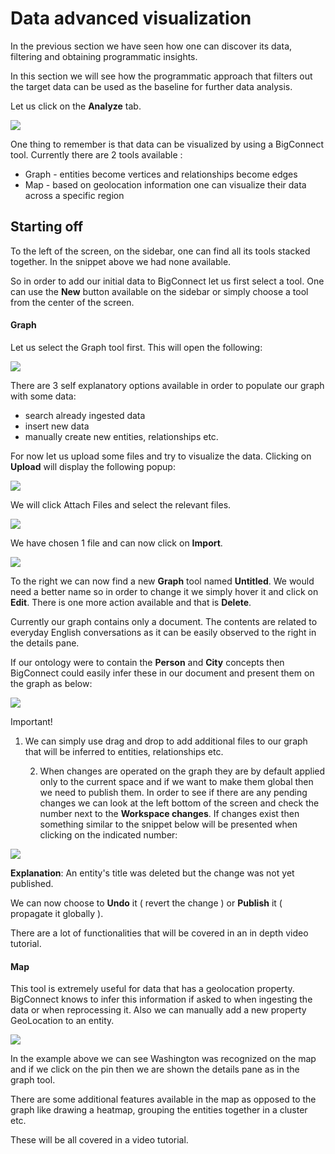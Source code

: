 # Data advanced visualization

In the previous section we have seen how one can discover its data, filtering and obtaining programmatic insights.

In this section we will see how the programmatic approach that filters out the target data can be used as the baseline for further data analysis.

Let us click on the **Analyze** tab.

![](../../.gitbook/assets/image%20%2843%29.png)

One thing to remember is that data can be visualized by using a BigConnect tool. Currently there are 2 tools available :

* Graph - entities become vertices and relationships become edges
* Map - based on geolocation information one can visualize their data across a specific region

## Starting off

To the left of the screen, on the sidebar, one can find all its tools stacked together. In the snippet above we had none available. 

So in order to add our initial data to BigConnect let us first select a tool. One can use the **New** button available on the sidebar or simply choose a tool from the center of the screen.

#### Graph

Let us select the Graph tool first. This will open the following:

![](../../.gitbook/assets/image%20%2861%29.png)

There are 3 self explanatory options available in order to populate our graph with some data:

* search already ingested data 
* insert new data
* manually create new entities, relationships etc.

For now let us upload some files and try to visualize the data. Clicking on **Upload** will display the following popup:

![](../../.gitbook/assets/image%20%2860%29.png)

We will click Attach Files and select the relevant files.

![](../../.gitbook/assets/image%20%2855%29.png)

We have chosen 1 file and can now click on **Import**.

![](../../.gitbook/assets/image%20%2832%29.png)

To the right we can now find a new **Graph** tool named **Untitled**. We would need a better name so in order to change it we simply hover it and click on **Edit**. There is one more action available and that is **Delete**.

Currently our graph contains only a document. The contents are related to everyday English conversations as it can be easily observed to the right in the details pane.

If our ontology were to contain the **Person** and **City** concepts then BigConnect could easily infer these in our document and present them on the graph as below:

![](../../.gitbook/assets/image%20%2868%29.png)

Important!

1. We can simply use drag and drop to add additional files to our graph that will be inferred to entities, relationships etc.

    2. When changes are operated on the graph they are by default applied only to the current space and if we want to make them global then we need to publish them. In order to see if there are any pending changes we can look at the left bottom of the screen and check the number next to the **Workspace changes**. If changes exist then something similar to the snippet below will be presented when clicking on the indicated number:

![](../../.gitbook/assets/image%20%2825%29.png)

**Explanation**: An entity's title was deleted but the change was not yet published.

We can now choose to **Undo** it \( revert the change \) or **Publish** it \( propagate it globally \).

There are a lot of functionalities that will be covered in an in depth video tutorial.

#### Map

This tool is extremely useful for data that has a geolocation property. BigConnect knows to infer this information if asked to when ingesting the data or when reprocessing it. Also we can manually add a new property GeoLocation to an entity.

![](../../.gitbook/assets/image%20%2830%29.png)

In the example above we can see Washington was recognized on the map and if we click on the pin then we are shown the details pane as in the graph tool.

There are some additional features available in the map as opposed to the graph like drawing a heatmap, grouping the entities together in a cluster etc. 

These will be all covered in a video tutorial.

